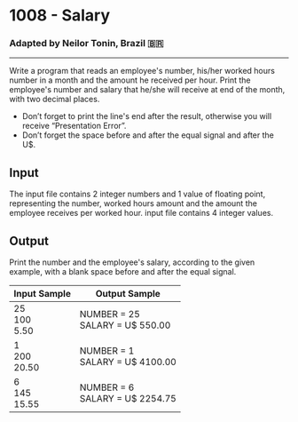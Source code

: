 # 1008 - Salary
### Adapted by Neilor Tonin, Brazil <span>&#x1f1e7;&#x1f1f7;</span>
---

Write a program that reads an employee's number, his/her worked hours number in a month and the amount he received per hour. Print the employee's number and salary that he/she will receive at end of the month, with two decimal places.

* Don’t forget to print the line's end after the result, otherwise you will receive “Presentation Error”.
* Don’t forget the space before and after the equal signal and after the U$.

## Input

The input file contains 2 integer numbers and 1 value of floating point, representing the number, worked hours amount and the amount the employee receives per worked hour.
input file contains 4 integer values.

## Output

Print the number and the employee's salary, according to the given example, with a blank space before and after the equal signal.

| Input Sample | Output Sample |
| --- | --- |
|25</br>100</br>5.50|NUMBER = 25</br>SALARY = U$ 550.00|
|1</br>200</br>20.50|NUMBER = 1</br>SALARY = U$ 4100.00|
|6</br>145</br>15.55|NUMBER = 6</br>SALARY = U$ 2254.75|